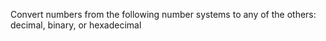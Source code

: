 Convert numbers from the following number systems to any of the others:
decimal, binary, or hexadecimal
